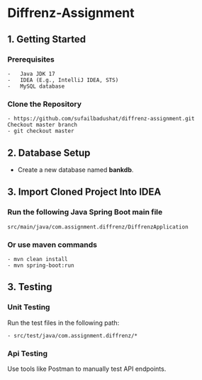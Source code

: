 # Diffrenz-Assignment

## 1. Getting Started
### Prerequisites
```
-	Java JDK 17
-	IDEA (E.g., IntelliJ IDEA, STS)
-	MySQL database
```
### Clone the Repository
```
- https://github.com/sufailbadushat/diffrenz-assignment.git
Checkout master branch
- git checkout master
```
## 2. Database Setup
 - Create a new database named **bankdb**. 

## 3. Import Cloned Project Into IDEA
### Run the following Java Spring Boot main file
```
src/main/java/com.assignment.diffrenz/DiffrenzApplication
```
### Or use maven commands
```
- mvn clean install
- mvn spring-boot:run
```

## 3. Testing
### Unit Testing
Run the test files in the following path:
```
- src/test/java/com.assignment.diffrenz/*
```
### Api Testing
Use tools like Postman to manually test API endpoints.
